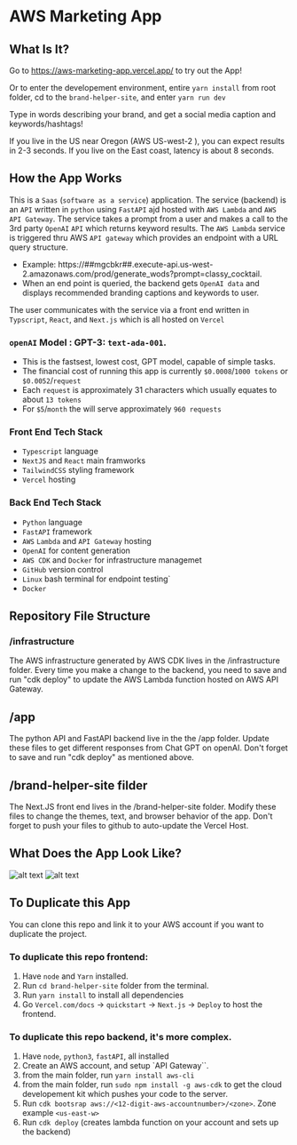 # AWS Marketing App

## What Is It?
Go to https://aws-marketing-app.vercel.app/ to try out the App!

Or to enter the developement environment, entire `yarn install` from root folder, cd to the `brand-helper-site`, and enter `yarn run dev`

Type in words describing your brand, and get a social media caption and keywords/hashtags! 

If you live in the US near Oregon (AWS US-west-2 ), you can expect results in 2-3 seconds. If you live on the East coast, latency is about 8 seconds.

## How the App Works
This is a `Saas` (`software as a service`) application.
The service (backend) is an `API` written in `python` using `FastAPI` ajd hosted with `AWS Lambda` and `AWS API Gateway`.
The service takes a prompt from a user and makes a call to the 3rd party `OpenAI` `API` which returns keyword results.
The `AWS Lambda` service is triggered thru AWS `API gateway` which provides an endpoint with a URL query structure. 
- Example: https://##mgcbkr##.execute-api.us-west-2.amazonaws.com/prod/generate_wods?prompt=classy_cocktail. 
- When an end point is queried, the backend gets `OpenAI data` and displays recommended branding captions and keywords to user.
  
The user communicates with the service via a front end written in `Typscript`, `React`, and `Next.js` which is all hosted on `Vercel`

### `openAI` Model : GPT-3: `text-ada-001`.
- This is the fastsest, lowest cost, GPT model, capable of simple tasks.
- The financial cost of running this app is currently `$0.0008`/`1000 tokens` or `$0.0052`/`request`
- Each `request` is approximately 31 characters which usually equates to about `13 tokens`
- For `$5`/`month` the will serve approximately `960 requests`


### Front End Tech Stack
- `Typescript` language
- `NextJS` and `React` main framworks
- `TailwindCSS` styling framework
- `Vercel` hosting

### Back End Tech Stack
- `Python` language
- `FastAPI` framework
- `AWS` `Lambda` and `API Gateway` hosting
- `OpenAI` for content generation
- `AWS CDK` and `Docker` for infrastructure managemet
- `GitHub` version control 
- `Linux` bash terminal for endpoint testing`
- `Docker` 

## Repository File Structure

### /infrastructure
The AWS infrastructure generated by AWS CDK lives in the /infrastructure folder.
Every time you make a change to the backend, you need to save and run "cdk deploy" to update the AWS Lambda function hosted on AWS API Gateway.

## /app
The python API and FastAPI backend live in the the /app folder.
Update these files to get different responses from Chat GPT on openAI.
Don't forget to save and run "cdk deploy" as mentioned above.

## /brand-helper-site filder
The Next.JS front end lives in the /brand-helper-site folder.
Modify these files to change the themes, text, and browser behavior of the app.
Don't forget to push your files to github to auto-update the Vercel Host.

## What Does the App Look Like?

![alt text](https://github.com/RamonJOrtega/AWS_Marketing_App/blob/main/appPIcture1.png)
![alt text](https://github.com/RamonJOrtega/AWS_Marketing_App/blob/main/appPIcture2.png)

## To Duplicate this App
You can clone this repo and link it to your AWS account if you want to duplicate the project. 

### To duplicate this repo frontend:
1. Have `node` and `Yarn` installed.
1. Run `cd brand-helper-site` folder from the terminal.
1. Run `yarn install` to install all dependencies
1. Go `Vercel.com/docs` -> `quickstart` -> `Next.js` -> `Deploy` to host the frontend.

### To duplicate this repo backend, it's more complex.
1. Have `node`, `python3`, `fastAPI`, all installed
1. Create an AWS account, and setup `API Gateway``.
1. from the main folder, run `yarn install aws-cli`
1. from the main folder, run `sudo npm install -g aws-cdk` to get the cloud developement kit which pushes your code to the server.
1. Run `cdk bootsrap aws://<12-digit-aws-accountnumber>/<zone>`. Zone example `<us-east-w>`
3. Run `cdk deploy` (creates lambda function on your account and sets up the backend)


